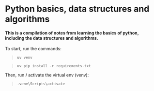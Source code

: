 # Python basics, data structures and algorithms

#### This is a compilation of notes from learning the basics of python, including the data structures and algorithms.
To start, run the commands:

>`uv venv`

>`uv pip install -r requirements.txt`

Then, run / activate the virtual env (venv):

>`.venv\Scripts\activate`